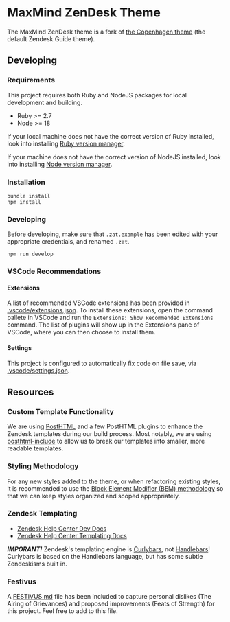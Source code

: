 # MaxMind ZenDesk Theme

The MaxMind ZenDesk theme is a fork of [the Copenhagen theme](https://github.com/zendesk/copenhagen_theme) (the default Zendesk Guide theme).

## Developing
### Requirements
This project requires both Ruby and NodeJS packages for local development and
building.

* Ruby >= 2.7
* Node >= 18

If your local machine does not have the correct version of Ruby installed, look
into installing [Ruby version manager](https://rvm.io/).

If your machine does not have the correct version of NodeJS installed, look into
installing [Node version manager](https://github.com/nvm-sh/nvm).

### Installation

```shell
bundle install
npm install
```

### Developing

Before developing, make sure that `.zat.example` has been edited with your
appropriate credentials, and renamed `.zat`.

```shell
npm run develop
```

### VSCode Recommendations


#### Extensions

A list of recommended VSCode extensions has been provided in
[.vscode/extensions.json](.vscode/extensions.json). To install these extensions,
open the command pallete in VSCode and run the
`Extensions: Show Recommended Extensions` command. The list of plugins will show
up in the Extensions pane of VSCode, where you can then choose to install them.

#### Settings

This project is configured to automatically fix code on file save, via
[.vscode/settings.json](.vscode/settings.json).

## Resources

### Custom Template Functionality

We are using [PostHTML](https://posthtml.org/#/) and a few PostHTML plugins to
enhance the Zendesk templates during our build process. Most notably, we are
using [posthtml-include](https://www.npmjs.com/package/posthtml-include) to
allow us to break our templates into smaller, more readable templates.

### Styling Methodology

For any new styles added to the theme, or when refactoring existing styles, it
is recommended to use the [Block Element Modifier (BEM) methodology](http://getbem.com/)
so that we can keep styles organized and scoped appropriately.

### Zendesk Templating

* [Zendesk Help Center Dev Docs](https://developer.zendesk.com/documentation/help_center/)
* [Zendesk Help Center Templating Docs](https://developer.zendesk.com/documentation/help_center/help-center-templates/introduction/)

*__IMPORANT!__* Zendesk's templating engine is [Curlybars](https://developer.zendesk.com/documentation/help_center/help-center-templates/introduction/), not [Handlebars](https://handlebarsjs.com/)!
Curlybars is based on the Handlebars language, but has some subtle Zendeskisms
built in.

### Festivus

A [FESTIVUS.md](FESTIVUS.md) file has been included to capture personal dislikes
(The Airing of Grievances) and proposed improvements (Feats of Strength) for
this project. Feel free to add to this file.
